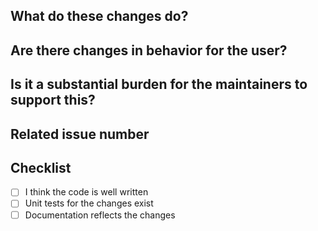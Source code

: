 <!-- Thank you for your contribution! -->

## What do these changes do?

<!-- Please give a short brief about these changes. -->

## Are there changes in behavior for the user?

<!-- Outline any notable behavior for the end users. -->

## Is it a substantial burden for the maintainers to support this?

<!--
Stop right there! Pause. Just for a minute... Can you think of anything
obvious that would complicate the ongoing development of this project?

Try to consider if you'd be able to maintain it throughout the next
5 years. Does it seem viable? Tell us your thoughts! We'd very much
love to hear what the consequences of merging this patch might be...

This will help us assess if your change is something we'd want to
entertain early in the review process. Thank you in advance!
-->

## Related issue number

<!-- Will this resolve any open issues? -->
<!-- Remember to prefix with 'Fixes' if it closes an issue (e.g. 'Fixes #123'). -->

## Checklist
<!-- These Are important the more you check off and actually perform the 
higher the chance your pull request succeeds. -->

- [ ] I think the code is well written
- [ ] Unit tests for the changes exist
- [ ] Documentation reflects the changes
